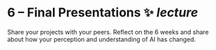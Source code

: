 # 6 – Final Presentations ✨ _lecture_
Share your projects with your peers. Reflect on the 6 weeks and share about how your perception and understanding of AI has changed.
